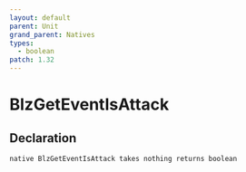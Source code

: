 ```yaml
---
layout: default
parent: Unit
grand_parent: Natives
types:
  - boolean
patch: 1.32
---
```


# BlzGetEventIsAttack

## Declaration

```
native BlzGetEventIsAttack takes nothing returns boolean
```